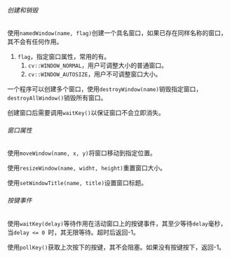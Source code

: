 ###### 创建和销毁

使用`namedWindow(name, flag)`创建一个具名窗口，如果已存在同样名称的窗口，其不会有任何作用。

1. `flag`，指定窗口属性，常用的有。
   1. `cv::WINDOW_NORMAL`，用户可调整大小的普通窗口。
   2. `cv::WINDOW_AUTOSIZE`，用户不可调整窗口大小。

一个程序可以创建多个窗口，使用`destroyWindow(name)`销毁指定窗口，`destroyAllWindow()`销毁所有窗口。

创建窗口后需要调用`waitKey()`以保证窗口不会立即消失。

###### 窗口属性

使用`moveWindow(name, x, y)`将窗口移动到指定位置。

使用`resizeWindow(name, widht, height)`重置窗口大小。

使用`setWindowTitle(name, title)`设置窗口标题。

###### 按键事件

使用`waitKey(delay)`等待作用在活动窗口上的按键事件，其至少等待`delay`毫秒，当`delay <= 0 `时，其无限等待。超时后返回-1。

使用`pollKey()`获取上次按下的按键，其不会阻塞。如果没有按键按下，返回-1。
